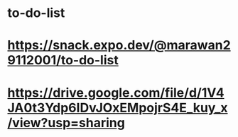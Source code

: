 # to-do-list
# https://snack.expo.dev/@marawan29112001/to-do-list
# https://drive.google.com/file/d/1V4JA0t3Ydp6IDvJOxEMpojrS4E_kuy_x/view?usp=sharing
